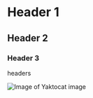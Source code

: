# Header 1
## Header 2
### Header 3
headers 


![Image of Yaktocat](https://octodex.github.com/images/yaktocat.png)
image 
